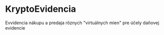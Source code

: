 # KryptoEvidencia 
Evvidencia nákupu a predaja rôznych "virtuálnych mien" pre účely daňovej evidencie